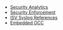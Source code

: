 
+ [Security Analytics]
+ [Security Enforcement]
+ [ISV Syslog References]
+ [Embedded OCC]

[Security Enforcement]: ./security-enforcement.html "Security Enforcement"
[Security Analytics]: ./security-analytics.html "Security Analytics"
[Embedded OCC]: ./embedded-occ.html "Embedded OCC"
[ISV Syslog References]: ./isv-syslog-references.html "ISV Syslog References"
[Common Guidance]: #common-guidance-and-requirements "Common Guidance"
[API Test Client]: ../../docs/api/getting_started/api_test_client.html "test client"
[Auth Principals]: ../../docs/api/getting_started/design_principles.html#authentication "Authentication"
[User Agent]: ../../docs/api/getting_started/design_principles.html#user-agent "User-Agent"
[Pagination]: ../../docs/api/getting_started/design_principles.html#pagination "Pagination"
[Rate Limiting]: ../../docs/api/getting_started/design_principles.html#rate-limiting "Rate Limiting"
[System Log API]: ../../docs/api/resources/system_log.html "System Log API"
[Users API]: ../../docs/api/resources/users.html "Users API"
[Groups API]: ../../docs/api/resources/groups.html "Groups API"
[Apps API]: ../../docs/api/resources/apps.html "Apps API"
[appUser Object]: ../../docs/api/resources/apps.html#application-user-model "App User Object"
[appGroup Object]: ../../docs/api/resources/apps.html#application-group-model "App Group Object"
[API endpoints]: ../../documentation/index.html "API Endpoints"
[SCIM Standards]: ../../standards/SCIM/index.html "SCIM Standards"
[Okta Cloud Connect]: https://www.okta.com/partners/okta-cloud-connect "Okta Cloud Connect"
[Getting a token]: https://developer.okta.com/docs/api/getting_started/getting_a_token.html "Getting a token"
